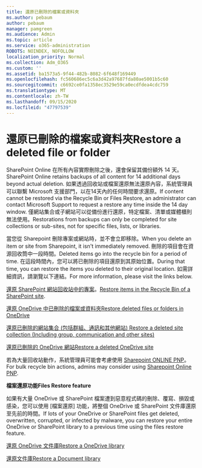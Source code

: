 ```yaml
---
title: 還原已刪除的檔案或資料夾
ms.author: pebaum
author: pebaum
manager: pamgreen
ms.audience: Admin
ms.topic: article
ms.service: o365-administration
ROBOTS: NOINDEX, NOFOLLOW
localization_priority: Normal
ms.collection: Adm_O365
ms.custom: ''
ms.assetid: ba1573a5-9f44-482b-8082-6f648f169449
ms.openlocfilehash: fc560686ec5c6a3d42a97687fda80ae5001b5c60
ms.sourcegitcommit: c6692ce0fa1358ec3529e59ca0ecdfdea4cdc759
ms.translationtype: MT
ms.contentlocale: zh-TW
ms.lasthandoff: 09/15/2020
ms.locfileid: "47797539"
---
```

# <a name="restore-a-deleted-file-or-folder"></a><span data-ttu-id="91460-102">還原已刪除的檔案或資料夾</span><span class="sxs-lookup"><span data-stu-id="91460-102">Restore a deleted file or folder</span></span>

<span data-ttu-id="91460-103">SharePoint Online 在所有內容實際刪除之後，還會保留其備份額外 14 天。</span><span class="sxs-lookup"><span data-stu-id="91460-103">SharePoint Online retains backups of all content for 14 additional days beyond actual deletion.</span></span> <span data-ttu-id="91460-104">如果透過回收站或檔案還原無法還原內容，系統管理員可以聯繫 Microsoft 支援部門，以在14天內的任何時間要求還原。</span><span class="sxs-lookup"><span data-stu-id="91460-104">If content cannot be restored via the Recycle Bin or Files Restore, an administrator can contact Microsoft Support to request a restore any time inside the 14 day window.</span></span> <span data-ttu-id="91460-105">僅網站集合或子網站可以從備份進行還原，特定檔案、清單或媒體櫃則無法使用。</span><span class="sxs-lookup"><span data-stu-id="91460-105">Restorations from backups can only be completed for site collections or sub-sites, not for specific files, lists, or libraries.</span></span>

<span data-ttu-id="91460-106">當您從 Sharepoint 刪除專案或網站時，並不會立即移除。</span><span class="sxs-lookup"><span data-stu-id="91460-106">When you delete an item or site from Sharepoint, it isn't immediately removed.</span></span> <span data-ttu-id="91460-107">刪除的項目會在資源回收筒中一段時間。</span><span class="sxs-lookup"><span data-stu-id="91460-107">Deleted items go into the recycle bin for a period of time.</span></span> <span data-ttu-id="91460-108">在這段時間內，您可以將已刪除的項目還原到其原始位置。</span><span class="sxs-lookup"><span data-stu-id="91460-108">During that time, you can restore the items you deleted to their original location.</span></span> <span data-ttu-id="91460-109">如需詳細資訊，請瀏覽以下連結。</span><span class="sxs-lookup"><span data-stu-id="91460-109">For more information, please visit the links below.</span></span>

<span data-ttu-id="91460-110">[還原 SharePoint 網站回收站中的專案](https://support.office.com/article/restore-deleted-items-from-the-site-collection-recycle-bin-5fa924ee-16d7-487b-9a0a-021b9062d14b)。</span><span class="sxs-lookup"><span data-stu-id="91460-110">[Restore items in the Recycle Bin of a SharePoint site](https://support.office.com/article/restore-deleted-items-from-the-site-collection-recycle-bin-5fa924ee-16d7-487b-9a0a-021b9062d14b).</span></span>

[<span data-ttu-id="91460-111">還原 OneDrive 中已刪除的檔案或資料夾</span><span class="sxs-lookup"><span data-stu-id="91460-111">Restore deleted files or folders in OneDrive</span></span>](https://support.office.com/article/Restore-deleted-files-or-folders-in-OneDrive-949ada80-0026-4db3-a953-c99083e6a84f)

[<span data-ttu-id="91460-112">還原已刪除的網站集合 (包括群組、通訊和其他網站) </span><span class="sxs-lookup"><span data-stu-id="91460-112">Restore a deleted site collection (Including group, communication and other sites)</span></span>](https://docs.microsoft.com/sharepoint/restore-deleted-site-collection)

[<span data-ttu-id="91460-113">還原已刪除的 OneDrive 網站</span><span class="sxs-lookup"><span data-stu-id="91460-113">Restore a deleted OneDrive site</span></span>](https://docs.microsoft.com/onedrive/restore-deleted-onedrive)

<span data-ttu-id="91460-114">若為大量回收站動作，系統管理員可能會考慮使用 [Sharepoint ONLINE PNP](https://docs.microsoft.com/powershell/sharepoint/sharepoint-pnp/sharepoint-pnp-cmdlets?view=sharepoint-ps)。</span><span class="sxs-lookup"><span data-stu-id="91460-114">For bulk recycle bin actions, admins may consider using [Sharepoint Online PNP](https://docs.microsoft.com/powershell/sharepoint/sharepoint-pnp/sharepoint-pnp-cmdlets?view=sharepoint-ps).</span></span>

<span data-ttu-id="91460-115">**檔案還原功能**</span><span class="sxs-lookup"><span data-stu-id="91460-115">**Files Restore feature**</span></span>

<span data-ttu-id="91460-116">如果有大量 OneDrive 或 SharePoint 檔案遭到惡意程式碼的刪除、覆寫、損毀或感染，您可以使用 [檔案還原] 功能，將整個 OneDrive 或 SharePoint 文件庫還原至先前的時間。</span><span class="sxs-lookup"><span data-stu-id="91460-116">If lots of your OneDrive or SharePoint files get deleted, overwritten, corrupted, or infected by malware, you can restore your entire OneDrive or SharePoint library to a previous time using the files restore feature.</span></span>

[<span data-ttu-id="91460-117">還原 OneDrive 文件庫</span><span class="sxs-lookup"><span data-stu-id="91460-117">Restore a OneDrive library</span></span>](https://support.office.com/article/restore-your-onedrive-fa231298-759d-41cf-bcd0-25ac53eb8a15)

[<span data-ttu-id="91460-118">還原文件庫</span><span class="sxs-lookup"><span data-stu-id="91460-118">Restore a Document library</span></span>](https://support.office.com/article/restore-a-document-library-317791c3-8bd0-4dfd-8254-3ca90883d39a)

